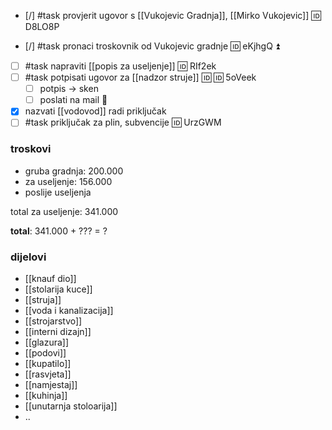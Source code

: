 
 - [/] #task provjerit ugovor s [[Vukojevic Gradnja]], [[Mirko Vukojevic]] 🆔 D8LO8P
 
 - [/] #task pronaci troskovnik od Vukojevic gradnje 🆔 eKjhgQ ⏫
 - [ ] #task napraviti [[popis za useljenje]] 🆔 RIf2ek
 - [ ] #task potpisati ugovor za [[nadzor struje]] 🆔  🆔 5oVeek
	 - [ ] potpis -> sken
	 - [ ] poslati na mail 📧
 - [x] nazvati [[vodovod]] radi priključak
 - [ ] #task priključak za plin, subvencije  🆔 UrzGWM

### troskovi

- gruba gradnja: 200.000
- za useljenje: 156.000
- poslije useljenja

total za useljenje: 341.000

**total**: 341.000 + ??? = ?

### dijelovi

- [[knauf dio]]
- [[stolarija kuce]]
- [[struja]]
- [[voda i kanalizacija]]
- [[strojarstvo]]
- [[interni dizajn]]
- [[glazura]]
- [[podovi]]
- [[kupatilo]]
- [[rasvjeta]]
- [[namjestaj]]
- [[kuhinja]]
- [[unutarnja stoloarija]]
- ..

